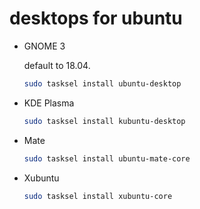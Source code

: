 # desktops for ubuntu

* GNOME 3

  default to 18.04.

  ```bash
  sudo tasksel install ubuntu-desktop
  ```

  

* KDE Plasma

  ```bash
  sudo tasksel install kubuntu-desktop
  ```

  

* Mate

  ```bash
  sudo tasksel install ubuntu-mate-core
  ```

  

* Xubuntu

  ```bash
  sudo tasksel install xubuntu-core
  ```

  

